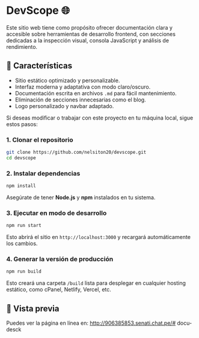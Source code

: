 # DevScope 🌐
Este sitio web tiene como propósito ofrecer documentación clara y accesible sobre herramientas de desarrollo frontend, con secciones dedicadas a la inspección visual, consola JavaScript y análisis de rendimiento.

## 🧩 Características

- Sitio estático optimizado y personalizable.
- Interfaz moderna y adaptativa con modo claro/oscuro.
- Documentación escrita en archivos `.md` para fácil mantenimiento.
- Eliminación de secciones innecesarias como el blog.
- Logo personalizado y navbar adaptado.

Si deseas modificar o trabajar con este proyecto en tu máquina local, sigue estos pasos:

### 1. Clonar el repositorio

```bash
git clone https://github.com/nelsiton20/devscope.git
cd devscope
```

### 2. Instalar dependencias

```bash
npm install
```

Asegúrate de tener **Node.js** y **npm** instalados en tu sistema.

### 3. Ejecutar en modo de desarrollo
```bash
npm run start
```

Esto abrirá el sitio en `http://localhost:3000` y recargará automáticamente los cambios.

### 4. Generar la versión de producción
```bash
npm run build
```

Esto creará una carpeta `/build` lista para desplegar en cualquier hosting estático, como cPanel, Netlify, Vercel, etc.

## 👀 Vista previa
Puedes ver la página en línea en:
http://906385853.senati.chat.pe/#   d o c u - d e s c k  
 